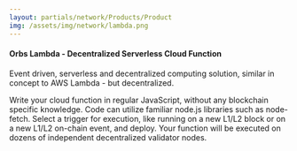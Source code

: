 ```yaml
---
layout: partials/network/Products/Product
img: /assets/img/network/lambda.png
---
```


#### Orbs Lambda - Decentralized Serverless Cloud Function

Event driven, serverless and decentralized computing solution, similar in concept to AWS Lambda - but decentralized.

Write your cloud function in regular JavaScript, without any blockchain specific knowledge. Code can utilize familiar node.js libraries such as node-fetch. Select a trigger for execution, like running on a new L1/L2 block or on a new L1/L2 on-chain event, and deploy. Your function will be executed on dozens of independent decentralized validator nodes.
